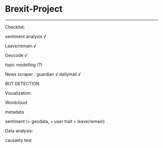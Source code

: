 # Brexit-Project

----------------------------
Checklist:

sentiment analysis √

Leave/remain √

Geocode √

topic modelling (?)

News scraper : guardian √ dailymail √

BOT DETECTION


Visualization:

Wordcloud

metadata

sentiment (+ geodata, + user trait + leave/remain)

Data analysis:

causality test
